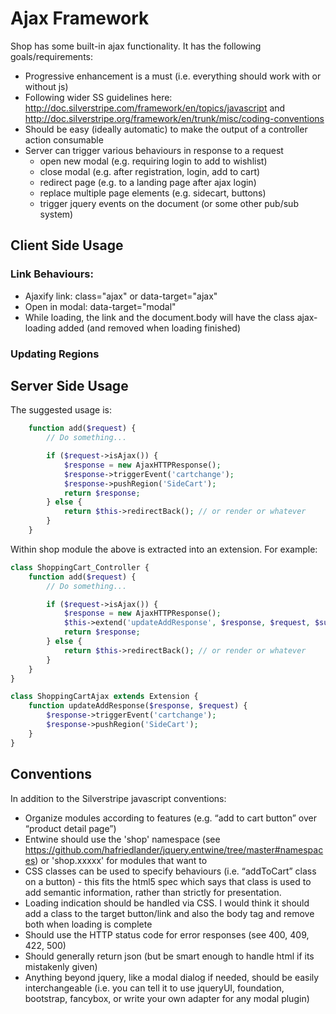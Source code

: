 # Ajax Framework

Shop has some built-in ajax functionality. It has the following goals/requirements:

- Progressive enhancement is a must (i.e. everything should work with or without js)
- Following wider SS guidelines here: http://doc.silverstripe.com/framework/en/topics/javascript
  and http://doc.silverstripe.org/framework/en/trunk/misc/coding-conventions
- Should be easy (ideally automatic) to make the output of a controller action consumable
- Server can trigger various behaviours in response to a request
  * open new modal (e.g. requiring login to add to wishlist)
  * close modal (e.g. after registration, login, add to cart)
  * redirect page (e.g. to a landing page after ajax login)
  * replace multiple page elements (e.g. sidecart, buttons)
  * trigger jquery events on the document (or some other pub/sub system)


## Client Side Usage

### Link Behaviours:

- Ajaxify link: class="ajax" or data-target="ajax"
- Open in modal: data-target="modal"
- While loading, the link and the document.body will have the class ajax-loading added (and removed when loading finished)

### Updating Regions




## Server Side Usage

The suggested usage is:

```php
	function add($request) {
		// Do something...

		if ($request->isAjax()) {
			$response = new AjaxHTTPResponse();
			$response->triggerEvent('cartchange');
			$response->pushRegion('SideCart');
			return $response;
		} else {
			return $this->redirectBack(); // or render or whatever
		}
	}
```

Within shop module the above is extracted into an extension. For example:

```php
class ShoppingCart_Controller {
	function add($request) {
		// Do something...

		if ($request->isAjax()) {
			$response = new AjaxHTTPResponse();
			$this->extend('updateAddResponse', $response, $request, $success);
			return $response;
		} else {
			return $this->redirectBack(); // or render or whatever
		}
	}
}

class ShoppingCartAjax extends Extension {
	function updateAddResponse($response, $request) {
		$response->triggerEvent('cartchange');
		$response->pushRegion('SideCart');
	}
}
```


## Conventions

In addition to the Silverstripe javascript conventions:

- Organize modules according to features (e.g. “add to cart button” over “product detail page”)
- Entwine should use the 'shop' namespace (see https://github.com/hafriedlander/jquery.entwine/tree/master#namespaces)
  or 'shop.xxxxx' for modules that want to
- CSS classes can be used to specify behaviours (i.e. “addToCart” class on a button) - this fits the html5 spec which
  says that class is used to add semantic information, rather than strictly for presentation.
- Loading indication should be handled via CSS. I would think it should add a class to the target button/link and also
  the body tag and remove both when loading is complete
- Should use the HTTP status code for error responses (see 400, 409, 422, 500)
- Should generally return json (but be smart enough to handle html if its mistakenly given)
- Anything beyond jquery, like a modal dialog if needed, should be easily interchangeable (i.e. you can tell it to use
  jqueryUI, foundation, bootstrap, fancybox, or write your own adapter for any modal plugin)